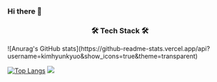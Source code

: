 

### Hi there 👋
<h3 align="center"> 🛠 Tech Stack 🛠 </h3>
![Anurag's GitHub stats](https://github-readme-stats.vercel.app/api?username=kimhyunkyuo&show_icons=true&theme=transparent)


[![Top Langs](https://github-readme-stats.vercel.app/api/top-langs/?username=kimhyunkyuo&layout=compact)](https://github.com/delay-100/github-readme-stats)
![](https://img.shields.io/badge/GitHub-100000?style=for-the-badge&logo=github&logoColor=white)

  
<!--
**kimhyunkyuo/kimhyunkyuo** is a ✨ _special_ ✨ repository because its `README.md` (this file) appears on your GitHub profile.

Here are some ideas to get you started:

- 🔭 I’m currently working on ...
- 🌱 I’m currently learning ...
- 👯 I’m looking to collaborate on ...
- 🤔 I’m looking for help with ...
- 💬 Ask me about ...
- 📫 How to reach me: ...
- 😄 Pronouns: ...
- ⚡ Fun fact: ...
-->
